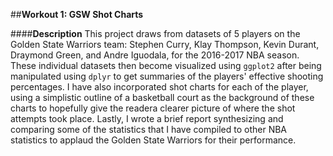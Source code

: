 ##**Workout 1: GSW Shot Charts**

####**Description**
This project draws from datasets of 5 players on the Golden State Warriors team: Stephen Curry, Klay Thompson, Kevin Durant, Draymond Green, and Andre Iguodala, for the 2016-2017 NBA season. These individual datasets then become visualized using `ggplot2` after being manipulated using `dplyr` to get summaries of the players' effective shooting percentages. I have also incorporated shot charts for each of the player, using a simplistic outline of a basketball court as the background of these charts to hopefully give the readera clearer picture of where the shot attempts took place. Lastly, I wrote a brief report synthesizing and comparing some of the statistics that I have compiled to other NBA statistics to applaud the Golden State Warriors for their performance.